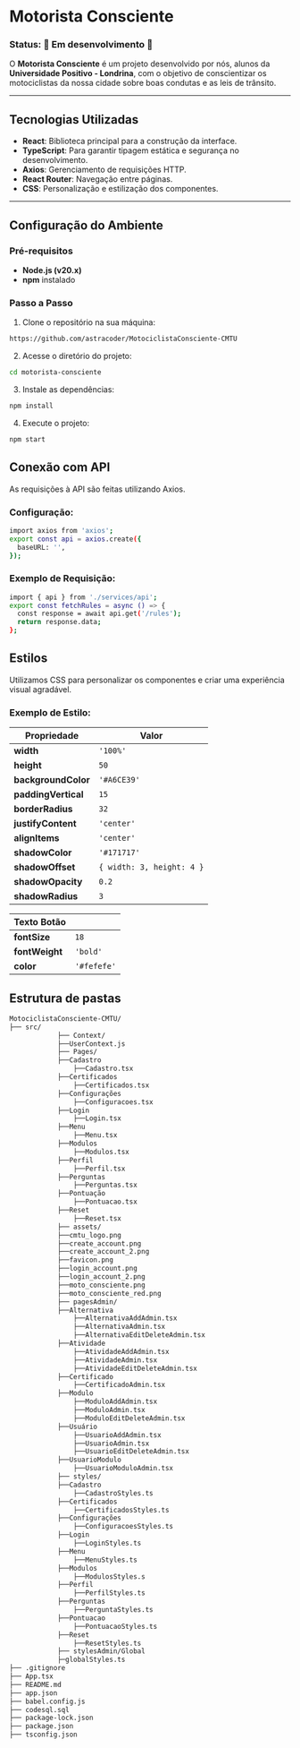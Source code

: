 
# **Motorista Consciente**

### **Status:** 🚧 Em desenvolvimento 🚧

O **Motorista Consciente** é um projeto desenvolvido por nós, alunos da **Universidade Positivo - Londrina**, com o objetivo de conscientizar os motociclistas da nossa cidade sobre boas condutas e as leis de trânsito.

---

## **Tecnologias Utilizadas**
- **React**: Biblioteca principal para a construção da interface.
- **TypeScript**: Para garantir tipagem estática e segurança no desenvolvimento.
- **Axios**: Gerenciamento de requisições HTTP.
- **React Router**: Navegação entre páginas.
- **CSS**: Personalização e estilização dos componentes.

---

## **Configuração do Ambiente**

### **Pré-requisitos**
- **Node.js (v20.x)**
- **npm** instalado

### **Passo a Passo**

1. Clone o repositório na sua máquina:
```bash
https://github.com/astracoder/MotociclistaConsciente-CMTU
```

2. Acesse o diretório do projeto:
```bash
cd motorista-consciente
```

3. Instale as dependências:
```bash
npm install
```

4. Execute o projeto:
```bash
npm start
```

## **Conexão com API**
As requisições à API são feitas utilizando Axios.

### **Configuração:**

```bash
import axios from 'axios';
export const api = axios.create({
  baseURL: '', 
});
```

### **Exemplo de Requisição:**

```bash
import { api } from './services/api';
export const fetchRules = async () => {
  const response = await api.get('/rules');
  return response.data;
};
```

## **Estilos**
Utilizamos CSS para personalizar os componentes e criar uma experiência visual agradável.

### **Exemplo de Estilo:**

| Propriedade       | Valor                                |
|-------------------|--------------------------------------|
| **width**         | `'100%'`                            |
| **height**        | `50`                                |
| **backgroundColor** | `'#A6CE39'`                        |
| **paddingVertical** | `15`                               |
| **borderRadius**  | `32`                                |
| **justifyContent** | `'center'`                         |
| **alignItems**    | `'center'`                          |
| **shadowColor**   | `'#171717'`                         |
| **shadowOffset**  | `{ width: 3, height: 4 }`           |
| **shadowOpacity** | `0.2`                               |
| **shadowRadius**  | `3`                                 |

| **Texto Botão**   |                                      |
|-------------------|--------------------------------------|
| **fontSize**      | `18`                                |
| **fontWeight**    | `'bold'`                            |
| **color**         | `'#fefefe'`                         |

## **Estrutura de pastas**
```bash
MotociclistaConsciente-CMTU/
├── src/
    		├── Context/
			├──UserContext.js
    		├── Pages/
			├──Cadastro
				├──Cadastro.tsx
			├──Certificados
				├──Certificados.tsx
			├──Configurações
				├──Configuracoes.tsx
			├──Login
				├──Login.tsx
			├──Menu
				├──Menu.tsx
			├──Modulos
				├──Modulos.tsx
			├──Perfil
				├──Perfil.tsx
			├──Perguntas
				├──Perguntas.tsx
			├──Pontuação
				├──Pontuacao.tsx
			├──Reset
				├──Reset.tsx
    		├── assets/
			├──cmtu_logo.png
			├──create_account.png
			├──create_account_2.png
			├──favicon.png
			├──login_account.png
			├──login_account_2.png
			├──moto_consciente.png
			├──moto_consciente_red.png
    		├── pagesAdmin/
			├──Alternativa
				├──AlternativaAddAdmin.tsx
				├──AlternativaAdmin.tsx
				├──AlternativaEditDeleteAdmin.tsx
			├──Atividade
				├──AtividadeAddAdmin.tsx
				├──AtividadeAdmin.tsx
				├──AtividadeEditDeleteAdmin.tsx
			├──Certificado
				├──CertificadoAdmin.tsx
			├──Modulo
				├──ModuloAddAdmin.tsx
				├──ModuloAdmin.tsx
				├──ModuloEditDeleteAdmin.tsx
			├──Usuário
				├──UsuarioAddAdmin.tsx
				├──UsuarioAdmin.tsx
				├──UsuarioEditDeleteAdmin.tsx
			├──UsuarioModulo
				├──UsuarioModuloAdmin.tsx
    		├── styles/
			├──Cadastro
				├──CadastroStyles.ts
			├──Certificados
				├──CertificadosStyles.ts
			├──Configurações
				├──ConfiguracoesStyles.ts
			├──Login
				├──LoginStyles.ts
			├──Menu
				├──MenuStyles.ts
			├──Modulos
				├──ModulosStyles.s
			├──Perfil
				├──PerfilStyles.ts
			├──Perguntas
				├──PerguntaStyles.ts
			├──Pontuacao
				├──PontuacaoStyles.ts
			├──Reset
				├──ResetStyles.ts
    		├── stylesAdmin/Global
			├─globalStyles.ts
├── .gitignore
├── App.tsx
├── README.md
├── app.json
├── babel.config.js
├── codesql.sql
├── package-lock.json
├── package.json
├── tsconfig.json
	
